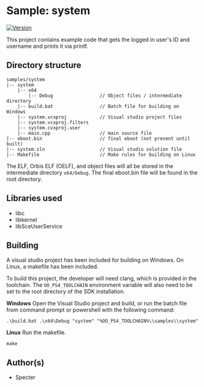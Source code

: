 # Sample: system

[![Version](https://img.shields.io/badge/Version-1.0-brightgreen.svg)](https://github.com/Cryptogenic/OpenOrbis-PS4-Toolchain)

This project contains example code that gets the logged in user's ID and username and prints it via printf.



## Directory structure
```
samples/system
|-- system
    |-- x64
        |-- Debug                 // Object files / intermediate directory
    |-- build.bat                 // Batch file for building on Windows
    |-- system.vcxproj            // Visual studio project files
    |-- system.vcxproj.filters
    |-- system.cvxproj.user
    |-- main.cpp                  // main source file
|-- eboot.bin                     // final eboot (not present until built)
|-- system.sln                    // Visual studio solution file
|-- Makefile                      // Make rules for building on Linux
```
The ELF, Orbis ELF (OELF), and object files will all be stored in the intermediate directory `x64/Debug`. The final eboot.bin file will be found in the root directory.



## Libraries used

- libc
- libkernel
- libSceUserService



## Building

A visual studio project has been included for building on Windows. On Linux, a makefile has been included.

To build this project, the developer will need clang, which is provided in the toolchain. The `OO_PS4_TOOLCHAIN` environment variable will also need to be set to the root directory of the SDK installation.

__Windows__
Open the Visual Studio project and build, or run the batch file from command prompt or powershell with the following command:
```
.\build.bat .\x64\Debug "system" "%OO_PS4_TOOLCHAIN%\\samples\\system"
```

__Linux__
Run the makefile.
```
make
```



## Author(s)

- Specter
